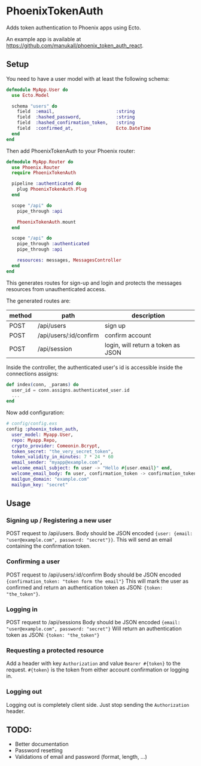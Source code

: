 PhoenixTokenAuth
================

Adds token authentication to Phoenix apps using Ecto.

An example app is available at https://github.com/manukall/phoenix_token_auth_react.

## Setup
You need to have a user model with at least the following schema:

```elixir
defmodule MyApp.User do
  use Ecto.Model

  schema "users" do
    field  :email,                       :string
    field  :hashed_password,             :string
    field  :hashed_confirmation_token,   :string
    field  :confirmed_at,                Ecto.DateTime
  end
end
```

Then add PhoenixTokenAuth to your Phoenix router:

```elixir
defmodule MyApp.Router do
  use Phoenix.Router
  require PhoenixTokenAuth

  pipeline :authenticated do
    plug PhoenixTokenAuth.Plug
  end

  scope "/api" do
    pipe_through :api

    PhoenixTokenAuth.mount
  end

  scope "/api" do
    pipe_through :authenticated
    pipe_through :api

    resources: messages, MessagesController
  end
end
```
This generates routes for sign-up and login and protects the messages resources from unauthenticated access.

The generated routes are:

method | path | description
-------|------|------------
POST | /api/users | sign up
POST | /api/users/:id/confirm | confirm account
POST | /api/session | login, will return a token as JSON

Inside the controller, the authenticated user's id is accessible inside the connections assigns:

```elixir
def index(conn, _params) do
  user_id = conn.assigns.authenticated_user.id
  ...
end
```

Now add configuration:
```elixir
# config/config.exs
config :phoenix_token_auth,
  user_model: Myapp.User,                                                    # ecto model used for authentication
  repo: Myapp.Repo,                                                          # ecto repo
  crypto_provider: Comeonin.Bcrypt,                                          # crypto provider for hashing passwords/tokens. see http://hexdocs.pm/comeonin/
  token_secret: "the_very_secret_token",                                     # secret string used to sign the authentication token
  token_validity_in_minutes: 7 * 24 * 60                                     # minutes from login until a token expires
  email_sender: "myapp@example.com",                                         # sender address of emails sent by the app
  welcome_email_subject: fn user -> "Hello #{user.email}" end,               # function returning the subject of a welcome email
  welcome_email_body: fn user, confirmation_token -> confirmation_token end, # function returning the body of a welcome email
  mailgun_domain: "example.com"                                              # domain of your mailgun account
  mailgun_key: "secret"                                                      # secret key of your mailgun account
```


## Usage

### Signing up / Registering a new user
POST request to /api/users.
Body should be JSON encoded `{user: {email: "user@example.com", password: "secret"}}`.
This will send an email containing the confirmation token.

### Confirming a user
POST request to /api/users/:id/confirm
Body should be JSON encoded `{confirmation_token: "token form the email"}`
This will mark the user as confirmed and return an authentication token as JSON: `{token: "the_token"}`.

### Logging in
POST request to /api/sessions
Body should be JSON encoded `{email: "user@example.com", password: "secret"}`
Will return an authentication token as JSON: `{token: "the_token"}`

### Requesting a protected resource
Add a header with key `Authorization` and value `Bearer #{token}` to the request.
`#{token}` is the token from either account confirmation or logging in.

### Logging out
Logging out is completely client side. Just stop sending the `Authorization` header.





## TODO:
* Better documentation
* Password resetting
* Validations of email and password (format, length, ...)

